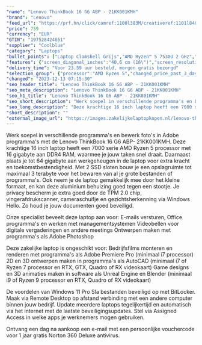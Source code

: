 ```yaml
---
"name": "Lenovo ThinkBook 16 G6 ABP - 21KK001KMH"
"brand": "Lenovo"
"feed_url": "https://prf.hn/click/camref:1100l383M/creativeref:1101l84031/destination:https%3A%2F%2Fwww.coolblue.nl%2Fproduct%2F941929"
"price": 759
"currency": "EUR"
"GTIN": "197528424651"
"supplier": "Coolblue"
"category": "Laptops"
"bullet_points": ["Laptop Clamshell Grijs","AMD Ryzen™ 5 7530U 2 GHz","40,6 cm (16\") WUXGA 1920 x 1200 Pixels IPS LED backlight 16:10","16 GB DDR4-SDRAM 3200 MHz 2 x 8 GB","256 GB SSD","AMD Radeon Graphics","Wi-Fi 6 (802.11ax) Ethernet LAN Bluetooth 5.1","Lithium-Polymeer (LiPo) 45 Wh 65 W","Windows 11 Pro 64-bit"]
"features": {"screen_diagonal_inches":"40,6 cm (16\")","screen_resolution":"1920 x 1200 Pixels","processor_family":"AMD Ryzen™ 5","memory_size":"16 GB","memory_type":"DDR4-SDRAM","total_storage_space":"256 GB","operating_system":"Windows 11 Pro","battery_capacity":"45 Wh","width":"356 mm","depth":"253,5 mm","height":"17,5 mm","weight":"1,7 kg"}
"delivery_time": "Voor 23.59 uur besteld, morgen gratis bezorgd"
"selection_group": {"processor":"AMD Ryzen 5","changed_price_past_3_days":false,"product_family":"ThinkBook"}
"changed": "2023-12-13 07:15:30"
"seo_header_title": "Lenovo ThinkBook 16 G6 ABP - 21KK001KMH"
"seo_meta_description": "Lenovo ThinkBook 16 G6 ABP - 21KK001KMH"
"seo_h1_title": "Lenovo ThinkBook 16 G6 ABP - 21KK001KMH"
"seo_short_description": "Werk soepel in verschillende programma's en bewerk foto's in Adobe programma's met de Lenovo ThinkBook 16 G6 ABP- 21KK001KMH."
"seo_long_description": "Deze krachtige 16 inch laptop heeft een 7000 serie AMD Ryzen 5 processor met 16 gigabyte aan DDR4 RAM, waarmee je jouw taken snel draait. Daarnaast plaats je tot 64 gigabyte aan werkgeheugen in de laptop voor extra kracht en toekomstbestendigheid. Met 2 SSD sloten bouw je een opslagruimte tot maximaal 3 terabyte voor het bewaren van al je grote bestanden of programma's. Ook neem je de laptop gemakkelijk mee door het kleine formaat, en kan deze aluminium behuizing goed tegen een stootje. Je privacy bescherm je extra goed door de TPM 2. 0 chip, vingerafdrukscanner, cameraschuifje en gezichtsherkenning via Windows Hello. Zo houd je jouw documenten goed beveiligd. \r\n\r\nOnze specialist beveelt deze laptop aan voor:\r\nE-mails versturen, Office programma's en werken met managementsystemen\r\nVideobellen voor digitale vergaderingen en andere meetings\r\nOntwerpen maken met programma's als Adobe Photoshop\r\n\r\n\r\nDeze zakelijke laptop is ongeschikt voor:\r\nBedrijfsfilms monteren en renderen met programma's als Adobe Premiere Pro (minimaal i7 processor)\r\n2D en 3D ontwerpen maken in programma's als AutoCAD (minimaal i7 of Ryzen 7 processor en RTX, GTX, Quadro of RX videokaart)\r\nGame designs en 3D animaties maken in software als Unreal Engine en Blender (minimaal i9 of Ryzen 9 processor en RTX, Quadro of RX videokaart)\r\n\r\n\r\nDe voordelen van Windows 11 Pro\r\nSla bestanden beveiligd op met BitLocker. \r\nMaak via Remote Desktop op afstand verbinding met een andere computer binnen jouw bedrijf. \r\nUpdate meerdere laptops tegelijkertijd en automatisch via het internet met de laatste beveiligingsupdates. \r\nStel via Assigned Access in welke apps je werknemers mogen gebruiken. \r\n\r\n \r\nOntvang een dag na aankoop een e-mail met een persoonlijke vouchercode voor 1 jaar gratis Norton 360 Deluxe antivirus."
"short_description": ""
"external_image_url": "https://images.zakelijkelaptopkopen.nl/lenovo-thinkbook-16-g6-abp-21kk001kmh.webp"
---
```


Werk soepel in verschillende programma's en bewerk foto's in Adobe programma's met de Lenovo ThinkBook 16 G6 ABP- 21KK001KMH. Deze krachtige 16 inch laptop heeft een 7000 serie AMD Ryzen 5 processor met 16 gigabyte aan DDR4 RAM, waarmee je jouw taken snel draait. Daarnaast plaats je tot 64 gigabyte aan werkgeheugen in de laptop voor extra kracht en toekomstbestendigheid. Met 2 SSD sloten bouw je een opslagruimte tot maximaal 3 terabyte voor het bewaren van al je grote bestanden of programma's. Ook neem je de laptop gemakkelijk mee door het kleine formaat, en kan deze aluminium behuizing goed tegen een stootje. Je privacy bescherm je extra goed door de TPM 2.0 chip, vingerafdrukscanner, cameraschuifje en gezichtsherkenning via Windows Hello. Zo houd je jouw documenten goed beveiligd.

Onze specialist beveelt deze laptop aan voor:
E-mails versturen, Office programma's en werken met managementsystemen
Videobellen voor digitale vergaderingen en andere meetings
Ontwerpen maken met programma's als Adobe Photoshop


Deze zakelijke laptop is ongeschikt voor:
Bedrijfsfilms monteren en renderen met programma's als Adobe Premiere Pro (minimaal i7 processor)
2D en 3D ontwerpen maken in programma's als AutoCAD (minimaal i7 of Ryzen 7 processor en RTX, GTX, Quadro of RX videokaart)
Game designs en 3D animaties maken in software als Unreal Engine en Blender (minimaal i9 of Ryzen 9 processor en RTX, Quadro of RX videokaart)


De voordelen van Windows 11 Pro
Sla bestanden beveiligd op met BitLocker.
Maak via Remote Desktop op afstand verbinding met een andere computer binnen jouw bedrijf.
Update meerdere laptops tegelijkertijd en automatisch via het internet met de laatste beveiligingsupdates.
Stel via Assigned Access in welke apps je werknemers mogen gebruiken.

 
Ontvang een dag na aankoop een e-mail met een persoonlijke vouchercode voor 1 jaar gratis Norton 360 Deluxe antivirus.